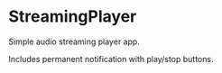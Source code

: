 # StreamingPlayer

Simple audio streaming player app.

Includes permanent notification with play/stop buttons.
